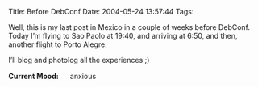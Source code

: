 Title: Before DebConf
Date: 2004-05-24 13:57:44
Tags: 

<p>Well, this is my last post in Mexico in a couple of weeks before DebConf. Today I&#8217;m flying to Sao Paolo at 19:40, and arriving at 6:50, and then, another flight to Porto Alegre.</p>

<p>I&#8217;ll blog and photolog all the experiences ;)</p>

<p><strong>Current Mood:</strong> <img width="15" height="15" src="http://stat.livejournal.com/img/mood/growf/smileys/worried.gif"/> anxious</p>
